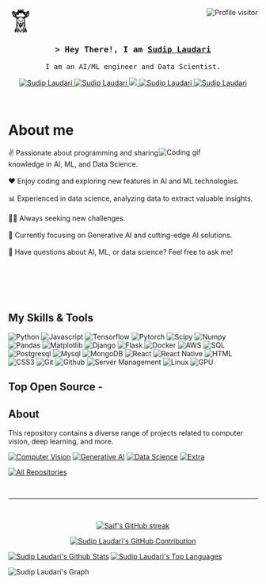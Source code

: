 
<!-- Visitor counts -->

<a href="https://komarev.com/ghpvc/?username=Laudarisd">
  <img align="right" src="https://komarev.com/ghpvc/?username=Laudarisd&label=Visitors&color=0e75b6&style=flat" alt="Profile visitor" />
</a>


<!-- My page section -->
<!-- [<img src="img/2.svg" width="100">](https://laudarisd.github.io/) -->
<div style="width: 50px; height: 50px; overflow: hidden;">
    <a href="https://laudarisd.github.io/" style="text-decoration: none;">
        <img src="img/2.svg" width="60">
        <!-- My Page -->
    </a>
</div>


<!-- Intro  -->
<h3 align="center">
        <samp>&gt; Hey There!, I am
                <b><a target="_blank" href="https://laudarisd.github.io/">Sudip Laudari</a></b>
        </samp>
</h3>


<p align="center"> 
  <samp>
    <!-- <a href="https://www.google.com/search?q=Al+Siam">「 Google Me 」</a> -->
    <a>
    I am an AI/ML engineer and Data Scientist.
    </a>
  </samp>
</p>

<p align="center">
 <a href="https://laudarisd.github.io/" target="blank">
  <img src="https://img.shields.io/badge/Website-DC143C?style=for-the-badge&logo=medium&logoColor=white" alt="Sudip Laudari" />
 </a>
 <a href="https://www.linkedin.com/in/laudari-sudip/" target="_blank">
  <img src="https://img.shields.io/badge/LinkedIn-0077B5?style=for-the-badge&logo=linkedin&logoColor=white" alt="Sudip Laudari"/>
 </a>
 <!-- <a href="https://dev.to/Sudip Laudari" target="_blank">
  <img src="https://img.shields.io/badge/dev.to-0A0A0A?style=for-the-badge&logo=dev.to&logoColor=white" alt="Sudip Laudari" />
 </a> -->
 <a href="https://twitter.com/" target="_blank">
  <img src="https://img.shields.io/badge/Twitter-1DA1F2?style=for-the-badge&logo=twitter&logoColor=white" />
 </a>
 <a href="https://www.instagram.com/laudarisd/" target="_blank">
  <img src="https://img.shields.io/badge/Instagram-fe4164?style=for-the-badge&logo=instagram&logoColor=white" alt="Sudip Laudari" />
 </a> 
 <a href="https://www.researchgate.net/profile/Sudip-Laudari" target="_blank">
  <img src="https://img.shields.io/badge/ResearchGate-00CCBB?style=for-the-badge&logo=researchgate&logoColor=white" alt="Sudip Laudari"  />
  </a> 
</p>
<br />

<!-- About Section -->
 # About me
 
<p>
 <img align="right" width="200", src="img/1.gif" alt="Coding gif" />
  
✌️ Passionate about programming and sharing knowledge in AI, ML, and Data Science.<br/><br/>
❤️ Enjoy coding and exploring new features in AI and ML technologies.<br/><br/>
📊 Experienced in data science, analyzing data to extract valuable insights.<br/><br/>
👨‍💻 Always seeking new challenges.<br/><br/>
🌱 Currently focusing on Generative AI and cutting-edge AI solutions.<br/><br/>
💬 Have questions about AI, ML, or data science? Feel free to ask me!<br/><br/>




</p>

<br/>
<br/>
<br/>

## My Skills & Tools

![Python](https://img.shields.io/badge/Python-3776AB?style=for-the-badge&logo=python&logoColor=white)
![Javascript](https://img.shields.io/badge/Javascript-F0DB4F?style=for-the-badge&labelColor=black&logo=javascript&logoColor=F0DB4F)
![Tensorflow](https://img.shields.io/badge/Tensorflow-FF6F00?style=for-the-badge&labelColor=black&logo=tensorflow&logoColor=FF6F00)
![Pytorch](https://img.shields.io/badge/Pytorch-EE4C2C?style=for-the-badge&labelColor=black&logo=pytorch&logoColor=EE4C2C)
![Scipy](https://img.shields.io/badge/Scipy-8CAAE6?style=for-the-badge&labelColor=black&logo=scipy&logoColor=8CAAE6)
![Numpy](https://img.shields.io/badge/Numpy-013243?style=for-the-badge&labelColor=black&logo=numpy&logoColor=013243)
![Pandas](https://img.shields.io/badge/Pandas-150458?style=for-the-badge&labelColor=black&logo=pandas&logoColor=150458)
![Matplotlib](https://img.shields.io/badge/Matplotlib-11557C?style=for-the-badge&labelColor=black&logo=matplotlib&logoColor=11557C)
![Django](https://img.shields.io/badge/Django-092E20?style=for-the-badge&labelColor=black&logo=django&logoColor=092E20)
![Flask](https://img.shields.io/badge/Flask-000000?style=for-the-badge&labelColor=black&logo=flask&logoColor=000000)
![Docker](https://img.shields.io/badge/Docker-2496ED?style=for-the-badge&labelColor=black&logo=docker&logoColor=2496ED)
![AWS](https://img.shields.io/badge/AWS-232F3E?style=for-the-badge&labelColor=black&logo=amazon-aws&logoColor=232F3E)
![SQL](https://img.shields.io/badge/SQL-4479A1?style=for-the-badge&logo=postgresql&logoColor=white)
![Postgresql](https://img.shields.io/badge/Postgresql-336791?style=for-the-badge&labelColor=black&logo=postgresql&logoColor=336791)
![Mysql](https://img.shields.io/badge/Mysql-4479A1?style=for-the-badge&labelColor=black&logo=mysql&logoColor=4479A1)
![MongoDB](https://img.shields.io/badge/MongoDB-4EA94B?style=for-the-badge&logo=mongodb&logoColor=white)
![React](https://img.shields.io/badge/-React-61DBFB?style=for-the-badge&labelColor=black&logo=react&logoColor=61DBFB)
![React Native](https://img.shields.io/badge/React_Native-20232A?style=for-the-badge&logo=react&logoColor=61DAFB)
![HTML](https://img.shields.io/badge/HTML5-E34F26?style=for-the-badge&logo=html5&logoColor=white)
![CSS3](https://img.shields.io/badge/CSS3-1572B6?style=for-the-badge&logo=css3&logoColor=white)
![Git](https://img.shields.io/badge/Git-F05032?style=for-the-badge&logo=git&logoColor=white)
![Github](https://img.shields.io/badge/Github-181717?style=for-the-badge&logo=github&logoColor=white)
![Server Management](https://img.shields.io/badge/Server_Management-000000?style=for-the-badge&logo=ubuntu&logoColor=F37626)
![Linux](https://img.shields.io/badge/Linux-FCC624?style=for-the-badge&logo=linux&logoColor=black)
![GPU](https://img.shields.io/badge/GPU-76B900?style=for-the-badge&logo=nvidia&logoColor=white)
<br/>

## Top Open Source -
## About

This repository contains a diverse range of projects related to computer vision, deep learning, and more.

[![Computer Vision](https://github-readme-stats.vercel.app/api/pin/?username=Laudarisd&repo=Computer-Vision&border_color=7F3FBF&bg_color=0D1117&title_color=C9D1D9&text_color=8B949E&icon_color=7F3FBF)](https://github.com/Laudarisd/Computer-Vision)
[![Generative AI](https://github-readme-stats.vercel.app/api/pin/?username=Laudarisd&repo=Generative-AI&border_color=7F3FBF&bg_color=0D1117&title_color=C9D1D9&text_color=8B949E&icon_color=7F3FBF)](https://github.com/Laudarisd/Generative-AI)
[![Data Science](https://github-readme-stats.vercel.app/api/pin/?username=Laudarisd&repo=Data-Science&border_color=7F3FBF&bg_color=0D1117&title_color=C9D1D9&text_color=8B949E&icon_color=7F3FBF)](https://github.com/Laudarisd/Data-Science)
[![Extra](https://github-readme-stats.vercel.app/api/pin/?username=Laudarisd&repo=Extra-Codes-System-Management&border_color=7F3FBF&bg_color=0D1117&title_color=C9D1D9&text_color=8B949E&icon_color=7F3FBF)](https://github.com/Laudarisd/Extra-Codes-System-Management)

<p align="left">
  <a href="https://github.com/Laudarisd?tab=repositories" target="_blank"><img alt="All Repositories" title="All Repositories" src="https://img.shields.io/badge/-All%20Repos-2962FF?style=for-the-badge&logo=koding&logoColor=white"/></a>
</p>

<br/>
<hr/>
<br/>

<p align="center">
  <a href="https://github.com/Laudarisd">
    <img src="https://github-readme-streak-stats.herokuapp.com/?user=Sudip Laudari&theme=radical&border=7F3FBF&background=0D1117" alt="Saif's GitHub streak"/>
  </a>
</p>

<p align="center">
  <a href="https://github.com/Laudarisd">
    <img src="https://github-profile-summary-cards.vercel.app/api/cards/profile-details?username=Laudarisd&theme=radical" alt="Sudip Laudari's GitHub Contribution"/>
  </a>
</p>

<a> 
    <a href="https://github.com/Laudarisd"><img alt="Sudip Laudari's Github Stats" src="https://denvercoder1-github-readme-stats.vercel.app/api?username=Laudarisd&show_icons=true&count_private=true&theme=react&border_color=7F3FBF&bg_color=0D1117&title_color=F85D7F&icon_color=F8D866" height="192px" width="49.5%"/></a>
  <a href="https://github.com/Laudarisd"><img alt="Sudip Laudari's Top Languages" src="https://denvercoder1-github-readme-stats.vercel.app/api/top-langs/?username=Laudarisd&langs_count=8&layout=compact&theme=react&border_color=7F3FBF&bg_color=0D1117&title_color=F85D7F&icon_color=F8D866" height="192px" width="49.5%"/></a>
  <br/>
</a>


![Sudip Laudari's Graph](https://github-readme-activity-graph.vercel.app/graph?username=Laudarisd&custom_title=Al%20Siam's%20GitHub%20Activity%20Graph&bg_color=0D1117&color=7F3FBF&line=7F3FBF&point=7F3FBF&area_color=FFFFFF&title_color=FFFFFF&area=true)
